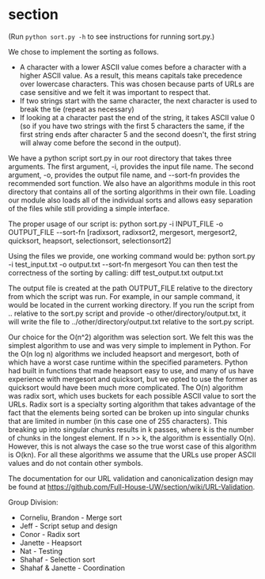 section
=======
(Run `python sort.py -h` to see instructions for running sort.py.)

We chose to implement the sorting as follows.
* A character with a lower ASCII value comes before a character with a higher
  ASCII value. As a result, this means capitals take precedence over lowercase
  characters. This was chosen because parts of URLs are case sensitive and we
  felt it was important to respect that.
* If two strings start with the same character, the next character is used to
  break the tie (repeat as necessary)
* If looking at a character past the end of the string, it takes ASCII value 0
  (so if you have two strings with the first 5 characters the same, if the
  first string ends after character 5 and the second doesn't, the first string
  will alway come before the second in the output).

We have a python script sort.py in our root directory that takes three
arguments. The first argument, -i, provides the input file name. The second
argument, -o, provides the output file name, and --sort-fn provides the
recommended sort function. We also have an algorithms module in this root
directory that contains all of the sorting algorithms in their own file.
Loading our module also loads all of the individual sorts and allows easy
separation of the files while still providing a simple interface.

The proper usage of our script is:
python sort.py -i INPUT_FILE -o OUTPUT_FILE
    --sort-fn [radixsort, radixsort2, mergesort, mergesort2, quicksort,
               heapsort, selectionsort, selectionsort2]

Using the files we provide, one working command would be:
      python sort.py -i test_input.txt -o output.txt --sort-fn mergesort
You can then test the correctness of the sorting by calling:
      diff test_output.txt output.txt

The output file is created at the path OUTPUT_FILE relative to the directory
from which the script was run. For example, in our sample command, it would be
located in the current working directory. If you run the script from ..
relative to the sort.py script and provide -o other/directory/output.txt, it
will write the file to ../other/directory/output.txt relative to the sort.py
script.

Our choice for the O(n^2) algorithm was selection sort. We felt this was the
simplest algorithm to use and was very simple to implement in Python. For the
O(n log n) algorithms we included heapsort and mergesort, both of which have a
worst case runtime within the specified parameters. Python had built in
functions that made heapsort easy to use, and many of us have experience with
mergesort and quicksort, but we opted to use the former as quicksort would have
been much more complicated. The O(n) algorithm was radix sort, which uses
buckets for each possible ASCII value to sort the URLs. Radix sort is a
specialty sorting algorithm that takes advantage of the fact that the elements
being sorted can be broken up into singular chunks that are limited in number
(in this case one of 255 characters). This breaking up into singular chunks
results in k passes, where k is the number of chunks in the longest element.
If n >> k, the algorithm is essentially O(n). However, this is not always the
case so the true worst case of this algorithm is O(kn). For all these
algorithms we assume that the URLs use proper ASCII values and do not contain
other symbols.

The documentation for our URL validation and canonicalization design may be
found at https://github.com/Full-House-UW/section/wiki/URL-Validation.

Group Division:
 * Corneliu, Brandon - Merge sort
 * Jeff - Script setup and design
 * Conor - Radix sort
 * Janette -  Heapsort
 * Nat - Testing
 * Shahaf - Selection sort
 * Shahaf & Janette - Coordination

